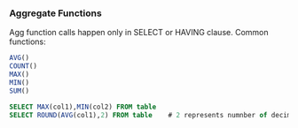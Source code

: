 ### Aggregate Functions
Agg function calls happen only in SELECT or HAVING clause. Common functions:
```sql
AVG()
COUNT()
MAX()
MIN()
SUM()

SELECT MAX(col1),MIN(col2) FROM table
SELECT ROUND(AVG(col1),2) FROM table    # 2 represents numnber of decimals
```
